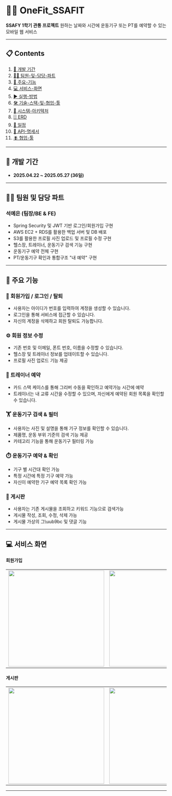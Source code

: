 # 🏋️‍♀️ OneFit\_SSAFIT

**SSAFY 1학기 관통 프로젝트**
원하는 날짜와 시간에 운동기구 또는 PT를 예약할 수 있는 모바일 웹 서비스

---

## 📋 Contents

1. [📆 개발 기간](#개발-기간)
2. [👩‍💻 팀원-및-담당-파트](#팀원-및-담당-파트)
3. [🧩 주요-기능](#주요-기능)
4. [💻 서비스-화면](#서비스-화면)
5. [▶️ 실행-방법](#실행-방법)
6. [🛠️ 기술-스택-및-협업-툴](#기술-스택-및-협업-툴)
7. [📐 시스템-아키텍처](#시스템-아키텍처)
8. [🗄️ ERD](#erd)
9. [📅 일정](#일정)
10. [📡 API-명세서](#api-명세서)
11. [🪰 협업-툴](#협업-툴)

---

## 📆 개발 기간

* **2025.04.22 \~ 2025.05.27 (36일)**

---

## 👩‍💻 팀원 및 담당 파트

### 석예은 (팀장/BE & FE)

* Spring Security 및 JWT 기반 로그인/회원가입 구현
* AWS EC2 + RDS를 활용한 백업 서버 및 DB 배포
* S3를 활용한 프로필 사진 업로드 및 프로필 수정 구현
* 헬스장, 트레이너, 운동기구 검색 기능 구현
* 운동기구 예약 전체 구현
* PT/운동기구 확인과 통합구조 "내 예약" 구현

---

## 🧩 주요 기능

### 🔐 회원가입 / 로그인 / 탈퇴

* 사용자는 아이디가 번호를 입력하여 계정을 생성할 수 있습니다.
* 로그인을 통해 서비스에 접근할 수 있습니다.
* 자신의 계정을 삭제하고 회원 탈퇴도 가능합니다.

### ⚙️ 회원 정보 수정

* 기존 번호 및 이메일, 폰트 번호, 이름을 수정할 수 있습니다.
* 헬스장 및 트레이너 정보를 업데이트할 수 있습니다.
* 프로필 사진 업로드 기능 제공

### 👤 트레이너 예약

* 카드 스택 케이스를 통해 그리버 수동을 확인하고 예약가능 시간에 예약
* 트레이너는 내 교류 시간을 수정할 수 있으며, 자신에게 예약된 회원 목록을 확인할 수 있습니다.

### 🏋️️ 운동기구 검색 & 필터

* 사용자는 사진 및 설명을 통해 기구 정보를 확인할 수 있습니다.
* 제품명, 운동 부위 기준의 검색 기능 제공
* 카테고리 기능을 통해 운동기구 필터링 가능

### ⏱️ 운동기구 예약 & 확인

* 기구 별 시간대 확인 가능
* 특정 시간에 특정 기구 예약 가능
* 자신이 예약한 기구 예약 목록 확인 가능

### 📜 게시판

* 사용자는 기존 게시물을 조회하고 키워드 기능으로 검색가능
* 게시물 작성, 조회, 수정, 삭제 가능
* 게시물 가상의 그\uub9bc 및 댓글 기능

---

## 💻 서비스 화면

#### 회원가입

<table><tr>
<td><img src="https://github.com/user-attachments/assets/594c999d-c5d2-4f21-919f-c71ea88d9f67" width="300"/></td>
<td><img src="https://github.com/user-attachments/assets/f36c7251-3c24-4f39-8df8-1fefe2e83954" width="300"/></td>
<td><img src="https://github.com/user-attachments/assets/36f717b8-be20-44f5-9071-ffba5bfbf941" width="300"/></td>
<td><img src="https://github.com/user-attachments/assets/cf98b1bc-446a-406a-98a5-e119b424eb48" width="300"/></td>
</tr></table>

#### 게시판

<table><tr>
<td><img src="https://github.com/user-attachments/assets/6531b412-0c08-4843-9ae5-98e9336493f2" width="300"/></td>
<td><img src="https://github.com/user-attachments/assets/4fcd7503-41a9-49e8-ab51-216a6ad50c42" width="300"/></td>
<td><img src="https://github.com/user-attachments/assets/8b121dd4-40ae-4206-9ded-7f2c6fae5af4" width="300"/></td>
<td><img src="https://github.com/user-attachments/assets/3ac4fe24-ab94-41fe-9837-99063d61ce0b" width="300"/></td>
</tr></table>

---



